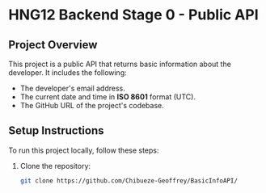 # HNG12 Backend Stage 0 - Public API

## Project Overview
This project is a public API that returns basic information about the developer. It includes the following:

- The developer's email address.
- The current date and time in **ISO 8601** format (UTC).
- The GitHub URL of the project's codebase.

## Setup Instructions

To run this project locally, follow these steps:

1. Clone the repository:
   ```bash
   git clone https://github.com/Chibueze-Geoffrey/BasicInfoAPI/
